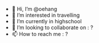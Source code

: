 - 👋 Hi, I’m @oehang
- 👀 I’m interested in travelling
- 🌱 I’m currently in highschool
- 💞️ I’m looking to collaborate on : ?
- 📫 How to reach me : ?

<!---
oehang/oehang is a ✨ special ✨ repository because its `README.md` (this file) appears on your GitHub profile.
You can click the Preview link to take a look at your changes.
--->
